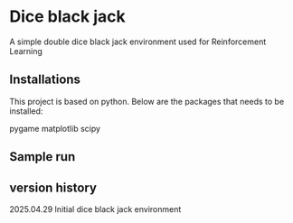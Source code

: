 # Dice black jack
A simple double dice black jack environment used for Reinforcement Learning


## Installations
This project is based on python. Below are the packages that needs to be installed:


pygame
matplotlib
scipy

## Sample run


## version history

2025.04.29 Initial dice black jack environment



